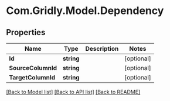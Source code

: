 
# Com.Gridly.Model.Dependency

## Properties

Name | Type | Description | Notes
------------ | ------------- | ------------- | -------------
**Id** | **string** |  | [optional] 
**SourceColumnId** | **string** |  | [optional] 
**TargetColumnId** | **string** |  | [optional] 

[[Back to Model list]](../README.md#documentation-for-models)
[[Back to API list]](../README.md#documentation-for-api-endpoints)
[[Back to README]](../README.md)


